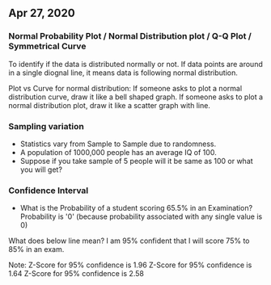 ## Apr 27, 2020

### Normal Probability Plot / Normal Distribution plot / Q-Q Plot / Symmetrical Curve

To identify if the data is distributed normally or not. 
If data points are around in a single diognal line, it means data is following normal distribution.

Plot vs Curve for normal distribution:
If someone asks to plot a normal distribution curve, draw it like a bell shaped graph.
If someone asks to plot a normal distribution plot, draw it like a scatter graph with line.

### Sampling variation

* Statistics vary from Sample to Sample due to randomness.
* A population of 1000,000 people has an average IQ of 100.
* Suppose if you take sample of 5 people will it be same as 100 or what you will get?

### Confidence Interval

* What is the Probability of a student scoring 65.5% in an Examination?
Probability is '0' (because probability associated with any single value is 0)

What does below line mean?
I am 95% confident that I will score 75% to 85% in an exam.

Note:
Z-Score for 95% confidence is 1.96
Z-Score for 95% confidence is 1.64
Z-Score for 95% confidence is 2.58





